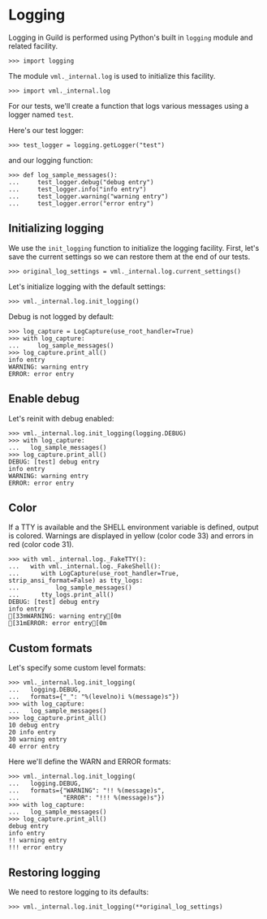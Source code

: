 # Logging

Logging in Guild is performed using Python's built in `logging` module
and related facility.

    >>> import logging

The module `vml._internal.log` is used to initialize this facility.

    >>> import vml._internal.log

For our tests, we'll create a function that logs various messages
using a logger named `test`.

Here's our test logger:

    >>> test_logger = logging.getLogger("test")

and our logging function:

    >>> def log_sample_messages():
    ...     test_logger.debug("debug entry")
    ...     test_logger.info("info entry")
    ...     test_logger.warning("warning entry")
    ...     test_logger.error("error entry")

## Initializing logging

We use the `init_logging` function to initialize the logging
facility. First, let's save the current settings so we can restore
them at the end of our tests.

    >>> original_log_settings = vml._internal.log.current_settings()

Let's initialize logging with the default settings:

    >>> vml._internal.log.init_logging()

Debug is not logged by default:

    >>> log_capture = LogCapture(use_root_handler=True)
    >>> with log_capture:
    ...     log_sample_messages()
    >>> log_capture.print_all()
    info entry
    WARNING: warning entry
    ERROR: error entry

## Enable debug

Let's reinit with debug enabled:

    >>> vml._internal.log.init_logging(logging.DEBUG)
    >>> with log_capture:
    ...   log_sample_messages()
    >>> log_capture.print_all()
    DEBUG: [test] debug entry
    info entry
    WARNING: warning entry
    ERROR: error entry

## Color

If a TTY is available and the SHELL environment variable is defined,
output is colored. Warnings are displayed in yellow (color code 33)
and errors in red (color code 31).

    >>> with vml._internal.log._FakeTTY():
    ...   with vml._internal.log._FakeShell():
    ...      with LogCapture(use_root_handler=True, strip_ansi_format=False) as tty_logs:
    ...          log_sample_messages()
    ...      tty_logs.print_all()
    DEBUG: [test] debug entry
    info entry
    [33mWARNING: warning entry[0m
    [31mERROR: error entry[0m

## Custom formats

Let's specify some custom level formats:

    >>> vml._internal.log.init_logging(
    ...   logging.DEBUG,
    ...   formats={"_": "%(levelno)i %(message)s"})
    >>> with log_capture:
    ...   log_sample_messages()
    >>> log_capture.print_all()
    10 debug entry
    20 info entry
    30 warning entry
    40 error entry

Here we'll define the WARN and ERROR formats:

    >>> vml._internal.log.init_logging(
    ...   logging.DEBUG,
    ...   formats={"WARNING": "!! %(message)s",
    ...            "ERROR": "!!! %(message)s"})
    >>> with log_capture:
    ...   log_sample_messages()
    >>> log_capture.print_all()
    debug entry
    info entry
    !! warning entry
    !!! error entry

## Restoring logging

We need to restore logging to its defaults:

    >>> vml._internal.log.init_logging(**original_log_settings)
